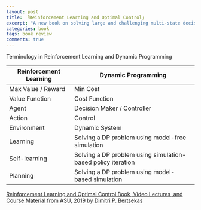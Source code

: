 ```yaml
---
layout: post
title: 「Reinforcement Learning and Optimal Control」
excerpt: "A new book on solving large and challenging multi-state decision problems."
categories: book
tags: book review
comments: true
---
```


Terminology in Reinforcement Learning and Dynamic Programming

| Reinforcement Learning | Dynamic Programming |
| -- | -- |
| Max Value / Reward | Min Cost |
| Value Function | Cost Function |
| Agent | Decision Maker / Controller |
| Action | Control |
| Environment | Dynamic System |
| Learning | Solving a DP problem using model-free simulation |
| Self-learning | Solving a DP problem using simulation-based policy iteration |
| Planning | Solving a DP problem using model-based simulation |

[Reinforcement Learning and Optimal Control Book, Video Lectures, and Course Material from ASU, 2019 by Dimitri P. Bertsekas](https://web.mit.edu/dimitrib/www/RLbook.html)
